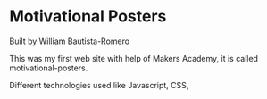 # Motivational Posters

Built by William Bautista-Romero 

This was my first web site with help of Makers Academy, it is called motivational-posters.

Different technologies used like Javascript, CSS, 
